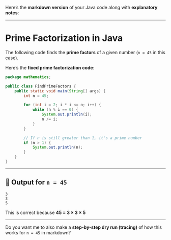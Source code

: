 Here’s the **markdown version** of your Java code along with **explanatory notes**:

---

# Prime Factorization in Java

The following code finds the **prime factors** of a given number (`n = 45` in this case).

Here’s the **fixed prime factorization code**:

```java
package mathematics;

public class FindPrimeFactors {
    public static void main(String[] args) {
        int n = 45;

        for (int i = 2; i * i <= n; i++) {
            while (n % i == 0) {
                System.out.println(i);
                n /= i;
            }
        }

        // If n is still greater than 1, it's a prime number
        if (n > 1) {
            System.out.println(n);
        }
    }
}
```

---

## 📌 Output for `n = 45`

```
3
3
5
```

This is correct because
**45 = 3 × 3 × 5**

---

Do you want me to also make a **step-by-step dry run (tracing)** of how this works for `n = 45` in markdown?
